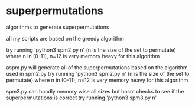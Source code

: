# superpermutations
algorithms to generate superpermutations

all my scripts are based on the greedy algorithm

try running 'python3 spm2.py n' (n is the size of the set to permutate) where n in (0-11), n=12 is very memory heavy for this algorithm

aspm.py will generate all of the superpermutations based on the algorithm used in spm2.py
try running 'python3 spm2.py n' (n is the size of the set to permutate) where n in (0-11), n=12 is very memory heavy for this algorithm

spm3.py can handly memory wise all sizes but hasnt checks to see if the superpermutations is correct
try running 'python3 spm3.py n'

